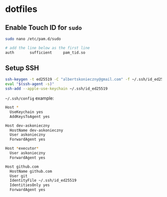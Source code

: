 # dotfiles

## Enable Touch ID for `sudo`

```sh
sudo nano /etc/pam.d/sudo

# add the line below as the first line
auth       sufficient     pam_tid.so
```

## Setup SSH

```sh
ssh-keygen -t ed25519 -C "albertskonieczny@gmail.com" -f ~/.ssh/id_ed25519
eval "$(ssh-agent -s)"
ssh-add --apple-use-keychain ~/.ssh/id_ed25519
```

`~/.ssh/config` example:

```sh
Host *
  UseKeychain yes
  AddKeysToAgent yes

Host dev-askonieczny
  HostName dev-askonieczny
  User askonieczny
  ForwardAgent yes

Host *executor*
  User askonieczny
  ForwardAgent yes

Host github.com
  HostName github.com
  User git
  IdentityFile ~/.ssh/id_ed25519
  IdentitiesOnly yes
  ForwardAgent yes
```
